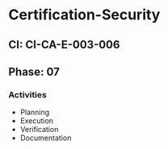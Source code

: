 # Certification-Security

## CI: CI-CA-E-003-006
## Phase: 07

### Activities
- Planning
- Execution
- Verification
- Documentation
